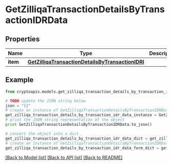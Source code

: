 # GetZilliqaTransactionDetailsByTransactionIDRData


## Properties
Name | Type | Description | Notes
------------ | ------------- | ------------- | -------------
**item** | [**GetZilliqaTransactionDetailsByTransactionIDRI**](GetZilliqaTransactionDetailsByTransactionIDRI.md) |  | 

## Example

```python
from cryptoapis.models.get_zilliqa_transaction_details_by_transaction_idr_data import GetZilliqaTransactionDetailsByTransactionIDRData

# TODO update the JSON string below
json = "{}"
# create an instance of GetZilliqaTransactionDetailsByTransactionIDRData from a JSON string
get_zilliqa_transaction_details_by_transaction_idr_data_instance = GetZilliqaTransactionDetailsByTransactionIDRData.from_json(json)
# print the JSON string representation of the object
print GetZilliqaTransactionDetailsByTransactionIDRData.to_json()

# convert the object into a dict
get_zilliqa_transaction_details_by_transaction_idr_data_dict = get_zilliqa_transaction_details_by_transaction_idr_data_instance.to_dict()
# create an instance of GetZilliqaTransactionDetailsByTransactionIDRData from a dict
get_zilliqa_transaction_details_by_transaction_idr_data_form_dict = get_zilliqa_transaction_details_by_transaction_idr_data.from_dict(get_zilliqa_transaction_details_by_transaction_idr_data_dict)
```
[[Back to Model list]](../README.md#documentation-for-models) [[Back to API list]](../README.md#documentation-for-api-endpoints) [[Back to README]](../README.md)


